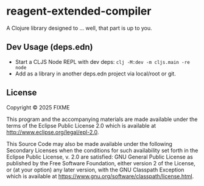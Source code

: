 # reagent-extended-compiler

A Clojure library designed to ... well, that part is up to you.

## Dev Usage (deps.edn)

- Start a CLJS Node REPL with dev deps: `clj -M:dev -m cljs.main -re node`
- Add as a library in another deps.edn project via local/root or git.

## License

Copyright © 2025 FIXME

This program and the accompanying materials are made available under the
terms of the Eclipse Public License 2.0 which is available at
http://www.eclipse.org/legal/epl-2.0.

This Source Code may also be made available under the following Secondary
Licenses when the conditions for such availability set forth in the Eclipse
Public License, v. 2.0 are satisfied: GNU General Public License as published by
the Free Software Foundation, either version 2 of the License, or (at your
option) any later version, with the GNU Classpath Exception which is available
at https://www.gnu.org/software/classpath/license.html.
